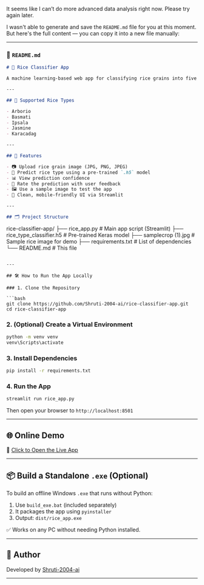 It seems like I can’t do more advanced data analysis right now. Please try again later.

I wasn't able to generate and save the `README.md` file for you at this moment. But here's the full content — you can copy it into a new file manually:

---

### 📄 `README.md`

```markdown
# 🍚 Rice Classifier App

A machine learning-based web app for classifying rice grains into five different types using deep learning and image processing. Built with Streamlit and TensorFlow, the app predicts the rice type from an uploaded image and provides a confidence score.

---

## 🧠 Supported Rice Types

- Arborio
- Basmati
- Ipsala
- Jasmine
- Karacadag

---

## 🚀 Features

- 📷 Upload rice grain image (JPG, PNG, JPEG)
- 🔎 Predict rice type using a pre-trained `.h5` model
- 📊 View prediction confidence
- 🌟 Rate the prediction with user feedback
- 🖼 Use a sample image to test the app
- 🧱 Clean, mobile-friendly UI via Streamlit

---

## 🗂 Project Structure

```

rice-classifier-app/
├── rice\_app.py               # Main app script (Streamlit)
├── rice\_type\_classifier.h5   # Pre-trained Keras model
├── samplecrop (1).jpg        # Sample rice image for demo
├── requirements.txt          # List of dependencies
└── README.md                 # This file

````

---

## 🛠 How to Run the App Locally

### 1. Clone the Repository

```bash
git clone https://github.com/Shruti-2004-ai/rice-classifier-app.git
cd rice-classifier-app
````

### 2. (Optional) Create a Virtual Environment

```bash
python -m venv venv
venv\Scripts\activate
```

### 3. Install Dependencies

```bash
pip install -r requirements.txt
```

### 4. Run the App

```bash
streamlit run rice_app.py
```

Then open your browser to `http://localhost:8501`

---

## 🌐 Online Demo

🔗 [Click to Open the Live App](https://rice-classifier-app-tj38v4yqjgs5t9ykdclyuq.streamlit.app)

---

## 📦 Build a Standalone `.exe` (Optional)

To build an offline Windows `.exe` that runs without Python:

1. Use `build_exe.bat` (included separately)
2. It packages the app using `pyinstaller`
3. Output: `dist/rice_app.exe`

✅ Works on any PC without needing Python installed.

---

## 👤 Author

Developed by [Shruti-2004-ai](https://github.com/Shruti-2004-ai)

---

